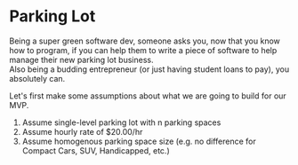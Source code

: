 # Parking Lot 

Being a super green software dev, someone asks you, now that you know how to program, if you can help them to write a piece of software to help manage their new parking lot business. </br>
Also being a budding entrepreneur (or just having student loans to pay), you absolutely can. </br>

Let's first make some assumptions about what we are going to build for our MVP. </br>

1) Assume single-level parking lot with n parking spaces </br>
2) Assume hourly rate of $20.00/hr </br>
3) Assume homogenous parking space size (e.g. no difference for Compact Cars, SUV, Handicapped, etc.) </br>

